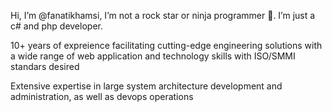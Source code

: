 Hi, I’m @fanatikhamsi, I’m not a rock star or ninja programmer :panda_face:. I’m just a c# and php developer. 

10+ years of expreience facilitating cutting-edge engineering solutions with a wide range of web application and technology skills with ISO/SMMI standars desired

Extensive expertise in large system architecture development and administration, as well as devops operations

<!---
fanatikhamsi/fanatikhamsi is a ✨ special ✨ repository because its `README.md` (this file) appears on your GitHub profile.
You can click the Preview link to take a look at your changes.
--->
